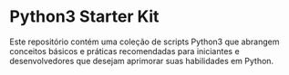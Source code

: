 # Python3 Starter Kit

Este repositório contém uma coleção de scripts Python3 que abrangem conceitos básicos e práticas recomendadas para iniciantes e desenvolvedores que desejam aprimorar suas habilidades em Python.
